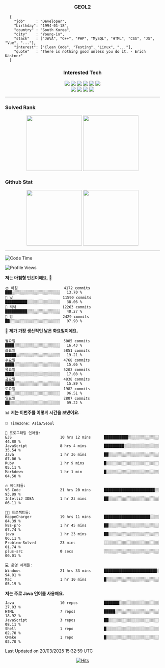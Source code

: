 <div align="center">

  ### GEOL2
</div>

```
  {
    "job"     : "Developer",
    "birthday": "1994-01-18",
    "country" : "South Korea",
    "city"    : "Young-in",
    "stack"   : ["JAVA", "C++", "PHP", "MySQL", "HTML", "CSS", "JS", "Vue", "..."],
    "interest": ["Clean Code", "Testing", "Linux", "..."], 
    "quote"   : "There is nothing good unless you do it. - Erich Kästner"
  }
  ```
  
<div align="center">
  
  ### Interested Tech
  
  <img src="https://img.shields.io/badge/Laravel-F05340?style=flat-square&logo=Laravel&logoColor=white">
  <img src="https://img.shields.io/badge/SpringBoot-6DB33F?style=flat-square&logo=SpringBoot&logoColor=white">
  <img src="https://img.shields.io/badge/-NestJs-ea2845?style=flat-square&logo=nestjs&logoColor=white">
  <img src="https://img.shields.io/badge/Express-000000?style=flat-square&logo=Express&logoColor=white">
  <img src="https://img.shields.io/badge/Three.js-000000?style=flat-square&logo=Three.js&logoColor=white">
  <img src="https://img.shields.io/badge/OpenAI-%23412991?style=flat-square&logo=openai&logoColor=white">
  <br>
  <img src="https://img.shields.io/badge/Java-ED8B00?style=flat-square&logo=openjdk&logoColor=white">
  <img src="https://img.shields.io/badge/JavaScript-F7DF1E?style=flat-square&logo=JavaScript&logoColor=black">
  <img src="https://img.shields.io/badge/TypeScript-007acc?style=flat-square&logo=TypeScript&logoColor=black">
  <img src="https://img.shields.io/badge/MySQL-4479A1?style=flat-square&logo=mysql&logoColor=white"><br>

</div>

------------

  ### Solved Rank
  
  <div align="center">
    <img height="180em" src="https://mazassumnida.wtf/api/v2/generate_badge?boj=geol2">
    <img height="180em" src="https://leetcard.jacoblin.cool/Geol2?theme=light&font=Gugi&border=0&radius=20">
  </div>
  
  ### Github Stat 
  <div align="center">
    <img height="180em" src="https://github-readme-stats-git-masterrstaa-rickstaa.vercel.app/api?username=geol2&show_icons=true&theme=dark">
    <img height="180em" src="https://github-readme-stats-git-masterrstaa-rickstaa.vercel.app/api/top-langs/?username=geol2&show_icons=true&hide=css,scss,html&layout=compact&theme=dark&count_private=true&langs_count=8">
  </div>
  
------------
<!--START_SECTION:waka-->
![Code Time](http://img.shields.io/badge/Code%20Time-4%2C029%20hrs%2041%20mins-blue)

![Profile Views](http://img.shields.io/badge/Profile%20Views-9-blue)

**저는 아침형 인간이에요. 🐤** 

```text
🌞 아침                     4172 commits        ███░░░░░░░░░░░░░░░░░░░░░░   13.70 % 
🌆 낮　                     11590 commits       ██████████░░░░░░░░░░░░░░░   38.06 % 
🌃 저녁                     12263 commits       ██████████░░░░░░░░░░░░░░░   40.27 % 
🌙 밤　                     2429 commits        ██░░░░░░░░░░░░░░░░░░░░░░░   07.98 % 
```
📅 **제가 가장 생산적인 날은 화요일이에요.** 

```text
월요일                      5005 commits        ████░░░░░░░░░░░░░░░░░░░░░   16.43 % 
화요일                      5851 commits        █████░░░░░░░░░░░░░░░░░░░░   19.21 % 
수요일                      4768 commits        ████░░░░░░░░░░░░░░░░░░░░░   15.66 % 
목요일                      5203 commits        ████░░░░░░░░░░░░░░░░░░░░░   17.08 % 
금요일                      4838 commits        ████░░░░░░░░░░░░░░░░░░░░░   15.89 % 
토요일                      1982 commits        ██░░░░░░░░░░░░░░░░░░░░░░░   06.51 % 
일요일                      2807 commits        ██░░░░░░░░░░░░░░░░░░░░░░░   09.22 % 
```


📊 **저는 이번주를 이렇게 시간을 보냈어요.** 

```text
🕑︎ Timezone: Asia/Seoul

💬 프로그래밍 언어들: 
EJS                      10 hrs 12 mins      ███████████░░░░░░░░░░░░░░   44.88 % 
JavaScript               8 hrs 4 mins        █████████░░░░░░░░░░░░░░░░   35.54 % 
Java                     1 hr 36 mins        ██░░░░░░░░░░░░░░░░░░░░░░░   07.06 % 
Ruby                     1 hr 9 mins         █░░░░░░░░░░░░░░░░░░░░░░░░   05.11 % 
Markdown                 1 hr 1 min          █░░░░░░░░░░░░░░░░░░░░░░░░   04.50 % 

🔥 에디터들: 
VS Code                  21 hrs 20 mins      ███████████████████████░░   93.89 % 
IntelliJ IDEA            1 hr 23 mins        ██░░░░░░░░░░░░░░░░░░░░░░░   06.11 % 

🐱‍💻 프로젝트들: 
HappeCharger             19 hrs 11 mins      █████████████████████░░░░   84.39 % 
k8s-pro                  1 hr 45 mins        ██░░░░░░░░░░░░░░░░░░░░░░░   07.74 % 
java                     1 hr 23 mins        ██░░░░░░░░░░░░░░░░░░░░░░░   06.11 % 
Problem-Solved           23 mins             ░░░░░░░░░░░░░░░░░░░░░░░░░   01.74 % 
plus-src                 0 secs              ░░░░░░░░░░░░░░░░░░░░░░░░░   00.01 % 

💻 운영 체제들: 
Windows                  21 hrs 33 mins      ████████████████████████░   94.81 % 
Mac                      1 hr 10 mins        █░░░░░░░░░░░░░░░░░░░░░░░░   05.19 % 
```

**저는 주로 Java 언어를 사용해요.** 

```text
Java                     10 repos            ███████░░░░░░░░░░░░░░░░░░   27.03 % 
HTML                     7 repos             █████░░░░░░░░░░░░░░░░░░░░   18.92 % 
JavaScript               3 repos             ██░░░░░░░░░░░░░░░░░░░░░░░   08.11 % 
Shell                    1 repo              █░░░░░░░░░░░░░░░░░░░░░░░░   02.70 % 
CMake                    1 repo              █░░░░░░░░░░░░░░░░░░░░░░░░   02.70 % 
```




 Last Updated on 20/03/2025 15:32:59 UTC
<!--END_SECTION:waka-->

<div align="center">
  
  [![Hits](https://hits.seeyoufarm.com/api/count/incr/badge.svg?url=https%3A%2F%2Fgithub.com%2Fgeol2&count_bg=%2379C83D&title_bg=%23555555&icon=myspace.svg&icon_color=%23E7E7E7&title=hits&edge_flat=false)](https://hits.seeyoufarm.com)
  
</div>

<!--
**Geol2/Geol2** is a ✨ _special_ ✨ repository because its `README.md` (this file) appears on your GitHub profile.

Here are some ideas to get you started:
- 🔭 I’m currently working on ...
- 🌱 I’m currently learning ...
- 👯 I’m looking to collaborate on ...
- 🤔 I’m looking for help with ...
- 💬 Ask me about ...
- 📫 How to reach me: ...
- 😄 Pronouns: ...
- ⚡ Fun fact: ...
-->
